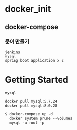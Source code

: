 # docker_init

## docker-compose
### 문어 만들기
~~~
jenkins 
mysql
spring boot application x α
~~~

# Getting Started
```
mysql

docker pull mysql:5.7.24
docker pull mysql:8.0.28
```
```
$ docker-compose up -d
  docker system prune --volumes
  mysql -u root -p
```
